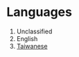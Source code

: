 # Languages

1. Unclassified
2. English
3. [Taiwanese](https://github.com/ChingtingC/Learning-Resources/blob/main/languages/Taiwanese/README.md)
